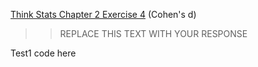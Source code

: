 [Think Stats Chapter 2 Exercise 4](http://greenteapress.com/thinkstats2/html/thinkstats2003.html#toc24) (Cohen's d)

>> REPLACE THIS TEXT WITH YOUR RESPONSE

Test1
    code here
    
    
